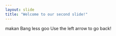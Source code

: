 ```yaml
---
layout: slide
title: "Welcome to our second slide!"
---
```

makan Bang  less goo
Use the left arrow to go back!
